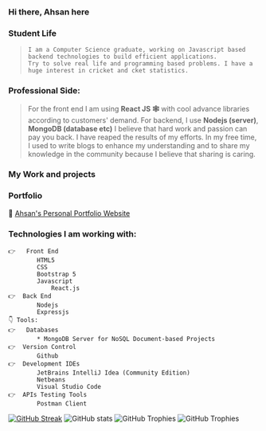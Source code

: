 ### Hi there, Ahsan here

    
### Student Life
>     I am a Computer Science graduate, working on Javascript based backend technologies to build efficient applications.
>     Try to solve real life and programming based problems. I have a huge interest in cricket and cket statistics.
###  Professional Side:
>   For the front end I am using **React JS 🕸️** with cool advance libraries according to customers' demand.
    For backend, I use **Nodejs (server)**, **MongoDB (database etc)**
    I believe that hard work and passion can pay you back. I have reaped the results of my efforts. In my free time, I used to write blogs to enhance my      understanding and to share my knowledge in the community because I believe that sharing is caring.
### My Work and projects


### Portfolio    
🔗 [Ahsan's Personal Portfolio Website](https://ahsan-portfolio-app.vercel.app/)

### Technologies I am working with:
    👉	Front End
            HTML5
            CSS
            Bootstrap 5
            Javascript
                React.js
    👉  Back End
            Nodejs
            Expressjs
    👇 Tools:
    👉	Databases
            * MongoDB Server for NoSQL Document-based Projects
    👉  Version Control
            Github
    👉  Development IDEs
            JetBrains IntelliJ Idea (Community Edition)
            Netbeans
            Visual Studio Code
    👉  APIs Testing Tools
            Postman Client
[![GitHub Streak](https://streak-stats.demolab.com/?user=ahsan-ali49)](https://git.io/streak-stats)
![GitHub stats](https://github-readme-stats.vercel.app/api?username=ahsan-ali49&show_icons=true&theme=dark)
![GitHub Trophies ](https://github-profile-trophy.vercel.app/?username=ahsan-ali49)
![GitHub Trophies ](https://github-readme-stats.vercel.app/api/top-langs/?username=ahsan-ali49)
  
    
  
